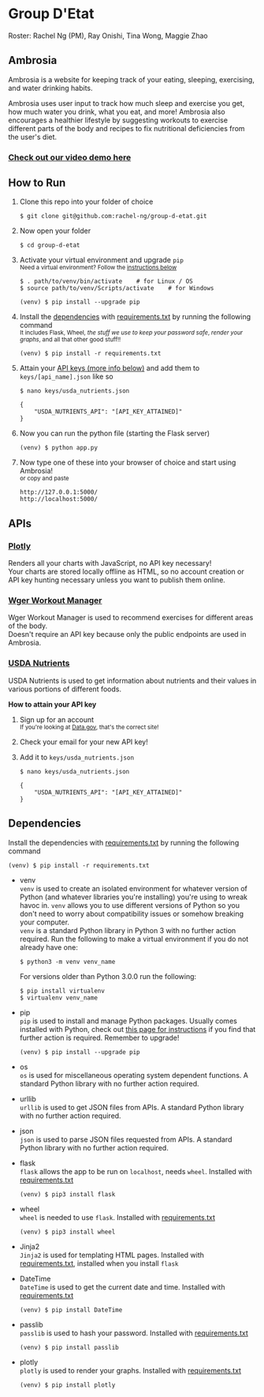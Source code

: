 # Group D'Etat

Roster: Rachel Ng (PM), Ray Onishi, Tina Wong, Maggie Zhao


## Ambrosia

Ambrosia is a website for keeping track of your eating, sleeping, exercising, and water drinking habits. 

Ambrosia uses user input to track how much sleep and exercise you get, how much water you drink, what you eat, and more! Ambrosia also encourages a healthier lifestyle by suggesting workouts to exercise different parts of the body and recipes to fix nutritional deficiencies from the user's diet. 

### [Check out our video demo here](https://youtu.be/scxOejkwvTg)  

## How to Run

1. Clone this repo into your folder of choice 

    ```
    $ git clone git@github.com:rachel-ng/group-d-etat.git
    ```

2. Now open your folder

    ```
    $ cd group-d-etat
    ```

3. Activate your virtual environment and upgrade `pip`  
<sup>Need a virtual environment? Follow the [instructions below](#dependencies)</sup>  

    ```
    $ . path/to/venv/bin/activate    # for Linux / OS
    $ source path/to/venv/Scripts/activate    # for Windows
    
    (venv) $ pip install --upgrade pip
    ```

4. Install the [dependencies](#dependencies) with [requirements.txt](requirements.txt) by running the following command  
<sup>It includes Flask, Wheel, *the stuff we use to keep your password safe*, *render your graphs*, and all that other good stuff!!</sup>


    ```
    (venv) $ pip install -r requirements.txt
    ```

5. Attain your [API keys (more info below)](#APIs) and add them to `keys/[api_name].json` like so  

    ```
    $ nano keys/usda_nutrients.json
    ```
    ```
    {
        "USDA_NUTRIENTS_API": "[API_KEY_ATTAINED]"
    }
    ```

6. Now you can run the python file (starting the Flask server)

    ```
    (venv) $ python app.py
    ```

7. Now type one of these into your browser of choice and start using Ambrosia!  
<sup>or copy and paste</sup>

    ```
    http://127.0.0.1:5000/
    http://localhost:5000/
    ```


## APIs 

### [Plotly](https://plot.ly/)

Renders all your charts with JavaScript, no API key necessary!  
Your charts are stored locally offline as HTML, so no account creation or API key hunting necessary unless you want to publish them online. 

### [Wger Workout Manager](https://wger.de/en/user/api-key)

Wger Workout Manager is used to recommend exercises for different areas of the body.  
Doesn't require an API key because only the public endpoints are used in Ambrosia. 

### [USDA Nutrients](https://api.data.gov/signup/)

USDA Nutrients is used to get information about nutrients and their values in various portions of different foods. 

**How to attain your API key**

1. Sign up for an account  
<sup>If you're looking at [Data.gov](https://api.data.gov/signup/), that's the correct site!</sup>
2. Check your email for your new API key! 
3. Add it to `keys/usda_nutrients.json` 

    ```
    $ nano keys/usda_nutrients.json
    ```
    ```
    {
        "USDA_NUTRIENTS_API": "[API_KEY_ATTAINED]"
    }
    ```


## Dependencies 

Install the dependencies with [requirements.txt](requirements.txt) by running the following command

```
(venv) $ pip install -r requirements.txt
```

- venv  
`venv` is used to create an isolated environment for whatever version of Python (and whatever libraries you're installing) you're using to wreak havoc in. `venv` allows you to use different versions of Python so you don't need to worry about compatibility issues or somehow breaking your computer.  
`venv` is a standard Python library in Python 3 with no further action required. Run the following to make a virtual environment if you do not already have one: 

    ```
    $ python3 -m venv venv_name 
    ```
    
    For versions older than Python 3.0.0 run the following:  
    ```
    $ pip install virtualenv
    $ virtualenv venv_name  
    ```

- pip  
`pip` is used to install and manage Python packages. Usually comes installed with Python, check out [this page for instructions](https://pip.pypa.io/en/stable/installing/) if you find that further action is required. Remember to upgrade! 

    ```
    (venv) $ pip install --upgrade pip
    ```

- os  
`os` is used for miscellaneous operating system dependent functions. A standard Python library with no further action required.

- urllib  
`urllib` is used to get JSON files from APIs. A standard Python library with no further action required. 

- json  
`json` is used to parse JSON files requested from APIs. A standard Python library with no further action required. 

- flask  
`flask` allows the app to be run on `localhost`, needs `wheel`. Installed with [requirements.txt](requirements.txt) 

    ```
    (venv) $ pip3 install flask
    ```

- wheel  
`wheel` is needed to use `flask`. Installed with [requirements.txt](requirements.txt) 

    ```
    (venv) $ pip3 install wheel
    ```

- Jinja2  
`Jinja2` is used for templating HTML pages. Installed with [requirements.txt](requirements.txt), installed when you install `flask`

- DateTime  
`DateTime` is used to get the current date and time. Installed with [requirements.txt](requirements.txt) 

    ```
    (venv) $ pip install DateTime
    ```

- passlib  
`passlib` is used to hash your password. Installed with [requirements.txt](requirements.txt) 

    ```
    (venv) $ pip install passlib
    ```

- plotly  
`plotly` is used to render your graphs. Installed with [requirements.txt](requirements.txt) 

    ```
    (venv) $ pip install plotly
    ```
